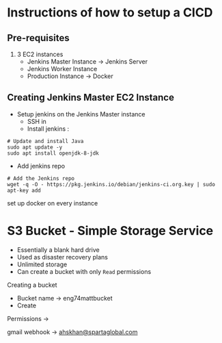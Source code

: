 # Instructions of how to setup a CICD
## Pre-requisites
1. 3 EC2 instances
   - Jenkins Master Instance -> Jenkins Server
   - Jenkins Worker Instance
   - Production Instance -> Docker

## Creating Jenkins Master EC2 Instance
- Setup jenkins on the Jenkins Master instance 
  - SSH in
  - Install jenkins :
```
# Update and install Java
sudo apt update -y
sudo apt install openjdk-8-jdk
```
  - Add jenkins repo
```
# Add the Jenkins repo
wget -q -O - https://pkg.jenkins.io/debian/jenkins-ci.org.key | sudo apt-key add
```

set up docker on every instance

# S3 Bucket - Simple Storage Service
- Essentially a blank hard drive
- Used as disaster recovery plans
- Unlimited storage
- Can create a bucket with only `Read` permissions

Creating a bucket
- Bucket name -> eng74mattbucket
- Create

Permissions ->


gmail webhook -> ahskhan@spartaglobal.com